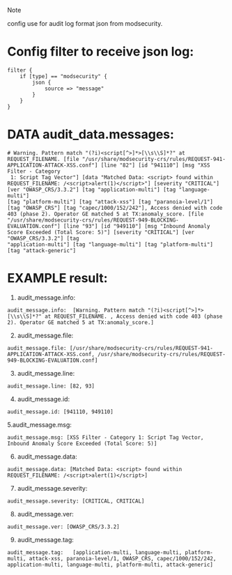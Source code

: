 > [!NOTE]
> config use for audit log format json from modsecurity.
# Config filter to receive json log:
```
filter {
    if [type] == "modsecurity" { 
        json {
            source => "message"
        }
    }
}
```
# DATA audit_data.messages:
```
# Warning. Pattern match "(?i)<script[^>]*>[\\s\\S]*?" at REQUEST_FILENAME. [file "/usr/share/modsecurity-crs/rules/REQUEST-941-APPLICATION-ATTACK-XSS.conf"] [line "82"] [id "941110"] [msg "XSS Filter - Category
 1: Script Tag Vector"] [data "Matched Data: <script> found within REQUEST_FILENAME: /<script>alert(1)</script>"] [severity "CRITICAL"] [ver "OWASP_CRS/3.3.2"] [tag "application-multi"] [tag "language-multi"]
[tag "platform-multi"] [tag "attack-xss"] [tag "paranoia-level/1"] [tag "OWASP_CRS"] [tag "capec/1000/152/242"], Access denied with code 403 (phase 2). Operator GE matched 5 at TX:anomaly_score. [file
"/usr/share/modsecurity-crs/rules/REQUEST-949-BLOCKING-EVALUATION.conf"] [line "93"] [id "949110"] [msg "Inbound Anomaly Score Exceeded (Total Score: 5)"] [severity "CRITICAL"] [ver "OWASP_CRS/3.3.2"] [tag
"application-multi"] [tag "language-multi"] [tag "platform-multi"] [tag "attack-generic"]
```
# EXAMPLE result:
1. audit_message.info:
```
audit_message.info:  [Warning. Pattern match "(?i)<script[^>]*>[\\s\\S]*?" at REQUEST_FILENAME. , Access denied with code 403 (phase 2). Operator GE matched 5 at TX:anomaly_score.]
```
2. audit_message.file:
```
audit_message.file: [/usr/share/modsecurity-crs/rules/REQUEST-941-APPLICATION-ATTACK-XSS.conf, /usr/share/modsecurity-crs/rules/REQUEST-949-BLOCKING-EVALUATION.conf]
```
3. audit_message.line:
```
audit_message.line: [82, 93]
```
4. audit_message.id:
```
audit_message.id: [941110, 949110]
```
5.audit_message.msg:
```
audit_message.msg: [XSS Filter - Category 1: Script Tag Vector, Inbound Anomaly Score Exceeded (Total Score: 5)]
```
6. audit_message.data:
```
audit_message.data: [Matched Data: <script> found within REQUEST_FILENAME: /<script>alert(1)</script>]
```
7. audit_message.severity:
```
audit_message.severity: [CRITICAL, CRITICAL]
```
8. audit_message.ver:
```
audit_message.ver: [OWASP_CRS/3.3.2]
```
9. audit_message.tag:
```
audit_message.tag:   [application-multi, language-multi, platform-multi, attack-xss, paranoia-level/1, OWASP_CRS, capec/1000/152/242, application-multi, language-multi, platform-multi, attack-generic]
```
